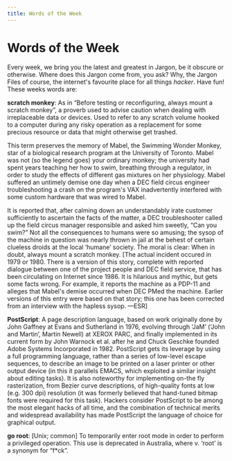 ```yaml
---
title: Words of the Week
---
```


Words of the Week
=================

Every week, we bring you the latest and greatest in Jargon, be it obscure or otherwise. Where does this Jargon come from, you ask? Why, the Jargon Files of course, the internet's favourite place for all things *hacker*. Have fun! These weeks words are:


**scratch monkey**: As in “Before testing or reconfiguring, always mount a scratch monkey”, a proverb used to advise caution when dealing with irreplaceable data or devices. Used to refer to any scratch volume hooked to a computer during any risky operation as a replacement for some precious resource or data that might otherwise get trashed.

This term preserves the memory of Mabel, the Swimming Wonder Monkey, star of a biological research program at the University of Toronto. Mabel was not (so the legend goes) your ordinary monkey; the university had spent years teaching her how to swim, breathing through a regulator, in order to study the effects of different gas mixtures on her physiology. Mabel suffered an untimely demise one day when a DEC field circus engineer troubleshooting a crash on the program's VAX inadvertently interfered with some custom hardware that was wired to Mabel.

It is reported that, after calming down an understandably irate customer sufficiently to ascertain the facts of the matter, a DEC troubleshooter called up the field circus manager responsible and asked him sweetly, “Can you swim?” Not all the consequences to humans were so amusing; the sysop of the machine in question was nearly thrown in jail at the behest of certain clueless droids at the local ‘humane’ society. The moral is clear: When in doubt, always mount a scratch monkey. [The actual incident occured in 1979 or 1980. There is a version of this story, complete with reported dialogue between one of the project people and DEC field service, that has been circulating on Internet since 1986. It is hilarious and mythic, but gets some facts wrong. For example, it reports the machine as a PDP-11 and alleges that Mabel's demise occurred when DEC PMed the machine. Earlier versions of this entry were based on that story; this one has been corrected from an interview with the hapless sysop. —ESR]


**PostScript**: A page description language, based on work originally done by John Gaffney at Evans and Sutherland in 1976, evolving through ‘JaM’ (‘John and Martin’, Martin Newell) at XEROX PARC, and finally implemented in its current form by John Warnock et al. after he and Chuck Geschke founded Adobe Systems Incorporated in 1982. PostScript gets its leverage by using a full programming language, rather than a series of low-level escape sequences, to describe an image to be printed on a laser printer or other output device (in this it parallels EMACS, which exploited a similar insight about editing tasks). It is also noteworthy for implementing on-the fly rasterization, from Bezier curve descriptions, of high-quality fonts at low (e.g. 300 dpi) resolution (it was formerly believed that hand-tuned bitmap fonts were required for this task). Hackers consider PostScript to be among the most elegant hacks of all time, and the combination of technical merits and widespread availability has made PostScript the language of choice for graphical output.


**go root**: [Unix; common] To temporarily enter root mode in order to perform a privileged operation. This use is deprecated in Australia, where v. ‘root’ is a synonym for “f\*ck”.


